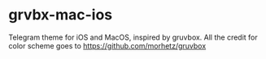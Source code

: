 # grvbx-mac-ios
Telegram theme for iOS and MacOS, inspired by gruvbox. All the credit for color scheme goes to https://github.com/morhetz/gruvbox
